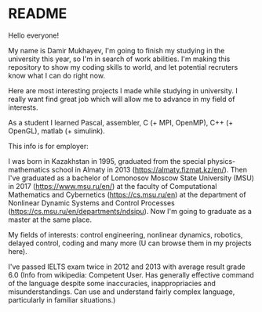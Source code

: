 # README

Hello everyone!

My name is Damir Mukhayev, I'm going to finish my studying in the university this year, so I'm in search of work abilities. I'm making this repository to show my coding skills to world, and let potential recruters know what I can do right now.

Here are most interesting projects I made while studying in university. I really want find great job which will allow me to advance in my field of interests.

As a student I learned Pascal, assembler, C (+ MPI, OpenMP), C++ (+ OpenGL), matlab (+ simulink). 

This info is for employer:

I was born in Kazakhstan in 1995, graduated from the special physics-mathematics school in Almaty in 2013 (https://almaty.fizmat.kz/en/).
Then I've graduated as a bachelor of Lomonosov Moscow State University (MSU) in 2017 (https://www.msu.ru/en/) at the faculty of Computational Mathematics and Cybernetics (https://cs.msu.ru/en) at the department of Nonlinear Dynamic Systems and Control Processes (https://cs.msu.ru/en/departments/ndsipu). Now I'm going to graduate as a master at the same place.

My fields of interests: control engineering, nonlinear dynamics, robotics, delayed control, coding and many more (U can browse them in my projects here).

I've passed IELTS exam twice in 2012 and 2013 with average result grade 6.0 (Info from wikipedia: Competent User.	Has generally effective command of the language despite some inaccuracies, inappropriacies and misunderstandings. Can use and understand fairly complex language, particularly in familiar situations.)
